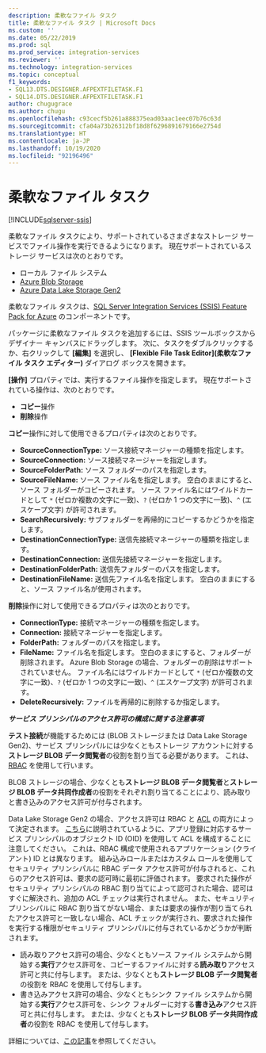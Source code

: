 ```yaml
---
description: 柔軟なファイル タスク
title: 柔軟なファイル タスク | Microsoft Docs
ms.custom: ''
ms.date: 05/22/2019
ms.prod: sql
ms.prod_service: integration-services
ms.reviewer: ''
ms.technology: integration-services
ms.topic: conceptual
f1_keywords:
- SQL13.DTS.DESIGNER.AFPEXTFILETASK.F1
- SQL14.DTS.DESIGNER.AFPEXTFILETASK.F1
author: chugugrace
ms.author: chugu
ms.openlocfilehash: c93cecf5b261a888375ead03aac1eec07b76c63d
ms.sourcegitcommit: cfa04a73b26312bf18d8f6296891679166e2754d
ms.translationtype: HT
ms.contentlocale: ja-JP
ms.lasthandoff: 10/19/2020
ms.locfileid: "92196496"
---
```

# <a name="flexible-file-task"></a>柔軟なファイル タスク

[!INCLUDE[sqlserver-ssis](../../includes/applies-to-version/sqlserver-ssis.md)]

柔軟なファイル タスクにより、サポートされているさまざまなストレージ サービスでファイル操作を実行できるようになります。
現在サポートされているストレージ サービスは次のとおりです。

- ローカル ファイル システム
- [Azure Blob Storage](https://azure.microsoft.com/services/storage/blobs/)
- [Azure Data Lake Storage Gen2](/azure/storage/blobs/data-lake-storage-introduction)

柔軟なファイル タスクは、[SQL Server Integration Services (SSIS) Feature Pack for Azure](../../integration-services/azure-feature-pack-for-integration-services-ssis.md) のコンポーネントです。

パッケージに柔軟なファイル タスクを追加するには、SSIS ツールボックスからデザイナー キャンバスにドラッグします。 次に、タスクをダブルクリックするか、右クリックして **[編集]** を選択し、 **[Flexible File Task Editor]\(柔軟なファイル タスク エディター\)** ダイアログ ボックスを開きます。

**[操作]** プロパティでは、実行するファイル操作を指定します。
現在サポートされている操作は、次のとおりです。
- **コピー**操作
- **削除**操作

**コピー**操作に対して使用できるプロパティは次のとおりです。

- **SourceConnectionType:** ソース接続マネージャーの種類を指定します。
- **SourceConnection:** ソース接続マネージャーを指定します。
- **SourceFolderPath:** ソース フォルダーのパスを指定します。
- **SourceFileName:** ソース ファイル名を指定します。 空白のままにすると、ソース フォルダーがコピーされます。 ソース ファイル名にはワイルドカードとして `*` (ゼロか複数の文字に一致)、`?` (ゼロか 1 つの文字に一致)、`^` (エスケープ文字) が許可されます。
- **SearchRecursively:** サブフォルダーを再帰的にコピーするかどうかを指定します。
- **DestinationConnectionType:** 送信先接続マネージャーの種類を指定します。
- **DestinationConnection:** 送信先接続マネージャーを指定します。
- **DestinationFolderPath:** 送信先フォルダーのパスを指定します。
- **DestinationFileName:** 送信先ファイル名を指定します。 空白のままにすると、ソース ファイル名が使用されます。

**削除**操作に対して使用できるプロパティは次のとおりです。
- **ConnectionType:** 接続マネージャーの種類を指定します。
- **Connection:** 接続マネージャーを指定します。
- **FolderPath:** フォルダーのパスを指定します。
- **FileName:** ファイル名を指定します。 空白のままにすると、フォルダーが削除されます。 Azure Blob Storage の場合、フォルダーの削除はサポートされていません。 ファイル名にはワイルドカードとして `*` (ゼロか複数の文字に一致)、`?` (ゼロか 1 つの文字に一致)、`^` (エスケープ文字) が許可されます。
- **DeleteRecursively:** ファイルを再帰的に削除するか指定します。

***サービス プリンシパルのアクセス許可の構成に関する注意事項***

**テスト接続**が機能するためには (BLOB ストレージまたは Data Lake Storage Gen2)、サービス プリンシパルには少なくともストレージ アカウントに対する**ストレージ BLOB データ閲覧者**の役割を割り当てる必要があります。
これは、[RBAC](/azure/storage/common/storage-auth-aad-rbac-portal#assign-rbac-roles-using-the-azure-portal) を使用して行います。

BLOB ストレージの場合、少なくとも**ストレージ BLOB データ閲覧者**と**ストレージ BLOB データ共同作成者**の役割をそれぞれ割り当てることにより、読み取りと書き込みのアクセス許可が付与されます。

Data Lake Storage Gen2 の場合、アクセス許可は RBAC と [ACL](/azure/storage/blobs/data-lake-storage-how-to-set-permissions-storage-explorer) の両方によって決定されます。
[こちら](/azure/storage/blobs/data-lake-storage-access-control#how-do-i-set-acls-correctly-for-a-service-principal)に説明されているように、アプリ登録に対応するサービス プリンシパルのオブジェクト ID (OID) を使用して ACL を構成することに注意してください。
これは、RBAC 構成で使用されるアプリケーション (クライアント) ID とは異なります。
組み込みロールまたはカスタム ロールを使用してセキュリティ プリンシパルに RBAC データ アクセス許可が付与されると、これらのアクセス許可は、要求の認可時に最初に評価されます。
要求された操作がセキュリティ プリンシパルの RBAC 割り当てによって認可された場合、認可はすぐに解決され、追加の ACL チェックは実行されません。
また、セキュリティ プリンシパルに RBAC 割り当てがない場合、または要求の操作が割り当てられたアクセス許可と一致しない場合、ACL チェックが実行され、要求された操作を実行する権限がセキュリティ プリンシパルに付与されているかどうかが判断されます。

- 読み取りアクセス許可の場合、少なくともソース ファイル システムから開始する**実行**アクセス許可を、コピーするファイルに対する**読み取り**アクセス許可と共に付与します。 または、少なくとも**ストレージ BLOB データ閲覧者**の役割を RBAC を使用して付与します。
- 書き込みアクセス許可の場合、少なくともシンク ファイル システムから開始する**実行**アクセス許可を、シンク フォルダーに対する**書き込み**アクセス許可と共に付与します。 または、少なくとも**ストレージ BLOB データ共同作成者**の役割を RBAC を使用して付与します。

詳細については、[この記事](/azure/storage/blobs/data-lake-storage-access-control)を参照してください。